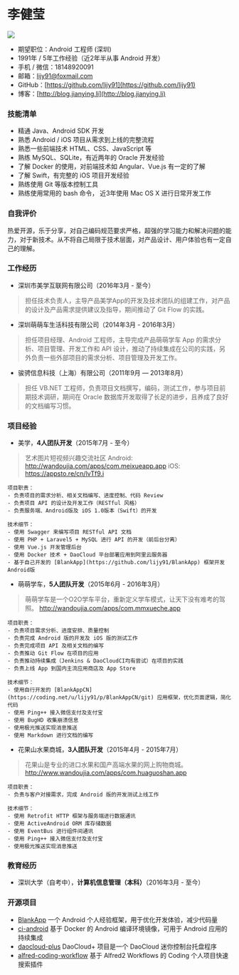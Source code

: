 # 李健莹

![](https://img.shields.io/badge/download-pdf-gray.svg)

- 期望职位：Android 工程师 (深圳)
- 1991年 / 5年工作经验（近2年半从事 Android 开发）
- 手机 / 微信：18148920091
- 邮箱：lijy91@foxmail.com
- GitHub：[https://github.com/lijy91](https://github.com/lijy91)
- 博客：[http://blog.jianying.li](http://blog.jianying.li)

### 技能清单
- 精通 Java、Android SDK 开发
- 熟悉 Android / iOS 项目从需求到上线的完整流程
- 熟悉一些前端技术 HTML、CSS、JavaScript 等
- 熟练 MySQL、SQLite，有近两年的 Oracle 开发经验
- 了解 Docker 的使用，对前端技术如 Angular、Vue.js 有一定的了解
- 了解 Swift，有完整的 iOS 项目开发经验
- 熟练使用 Git 等版本控制工具
- 熟练使用常用的 bash 命令， 近3年使用 Mac OS X 进行日常开发工作

### 自我评价
热爱开源，乐于分享，对自己编码规范要求严格，超强的学习能力和解决问题的能力，对于新技术。从不将自己局限于技术层面，对产品设计、用户体验也有一定自己的理解。

### 工作经历
- 深圳市美学互联网有限公司（2016年3月 - 至今）
> 担任技术负责人，主导产品美学App的开发及技术团队的组建工作，对产品的设计及产品需求提供建议及指导，期间推动了 Git Flow 的实践。

- 深圳萌萌车生活科技有限公司（2014年3月 - 2016年3月）
> 担任项目经理、Android 工程师，主导完成产品萌萌学车 App 的需求分析、项目管理、开发工作和 API 设计，推动了持续集成在公司的实践，另外负责一些外部项目的需求分析、项目管理及开发工作。

- 骏骋信息科技（上海）有限公司（2011年9月 — 2013年8月）
> 担任 VB.NET 工程师，负责项目文档撰写，编码，测试工作，参与项目前期技术调研，期间在 Oracle 数据库开发取得了长足的进步，且养成了良好的文档编写习惯。

### 项目经验

- 美学，**4人团队开发**（2015年7月 - 至今）
> 艺术图片短视频兴趣交流社区
> Android: http://wandoujia.com/apps/com.meixueapp.app
> iOS: https://appsto.re/cn/lvTf9.i

    项目职责：
    - 负责项目的需求分析、相关文档编写、进度控制、代码 Review
    - 负责项目 API 的设计及开发工作（RESTful 风格）
    - 负责服务端、Android版及 iOS 1.0版本（Swift）的开发

    技术细节：
    - 使用 Swagger 来编写项目 RESTful API 文档
    - 使用 PHP + Laravel5 + MySQL 进行 API 的开发（前后台分离）
    - 使用 Vue.js 开发管理后台
    - 使用 Docker 技术 + DaoCloud 平台部署应用到阿里云服务器
    - 基于自己开发的 [BlankApp](https://github.com/lijy91/BlankApp) 框架开发Android版


- 萌萌学车，**5人团队开发**（2015年6月 - 2016年3月）
> 萌萌学车是一个O2O学车平台，重新定义学车模式，让天下没有难考的驾照。
> http://wandoujia.com/apps/com.mmxueche.app

    项目职责：
    - 负责项目需求分析、进度安排、质量控制
    - 负责完成 Android 版的开发及 iOS 版的测试工作
    - 负责完成项目 API 及相关文档的编写
    - 负责推动 Git Flow 在项目的应用
    - 负责推动持续集成（Jenkins & DaoCloudCI均有尝试）在项目的实践
    - 负责上线 App 到国内主流应用商店及 App Store

    技术细节：
    - 使用自行开发的 [BlankAppCN](https://coding.net/u/lijy91/p/BlankAppCN/git) 应用框架，优化页面逻辑，简化代码
    - 使用 Ping++ 接入微信支付及支付宝
    - 使用 BugHD 收集崩溃信息
    - 使用极光推送实现消息推送
    - 使用 Markdown 进行文档的编写


- 花果山水果商城，**3人团队开发**（2015年4月 - 2015年7月）
> 花果山是专业的进口水果和国产高端水果的网上购物商城。
> http://www.wandoujia.com/apps/com.huaguoshan.app

    项目职责：
    - 负责与客户对接需求，完成 Android 版的开发测试上线工作

    技术细节：
    - 使用 Retrofit HTTP 框架与服务端进行数据通讯
    - 使用 ActiveAndroid ORM 库存储数据
    - 使用 EventBus 进行组件间通讯
    - 使用 Ping++ 接入微信支付及支付宝
    - 使用极光推送实现消息推送

### 教育经历

- 深圳大学（自考中），**计算机信息管理（本科）**（2016年3月 - 至今）

### 开源项目
- [BlankApp](https://github.com/lijy91/BlankApp)
一个 Android 个人经验框架，用于优化开发体验，减少代码量
- [ci-android](https://github.com/lijy91/ci-android)
基于 Docker 的 Android 编译环境镜像，可用于 Android 应用的持续集成
- [daocloud-plus](https://github.com/lijy91/daocloud-plus)
DaoCloud+ 项目是一个 DaoCloud 迷你控制台托盘程序
- [alfred-coding-workflow](https://github.com/lijy91/alfred-coding-workflow)
基于 Alfred2 Workflows 的 Coding 个人项目快速搜索插件
